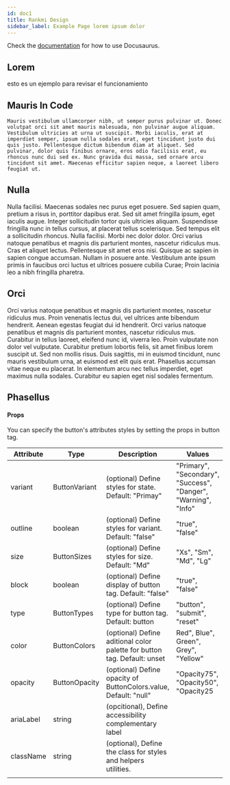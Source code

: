 ```yaml
---
id: doc1
title: Rankmi Design
sidebar_label: Example Page lorem ipsum dolor
---
```


Check the [documentation](https://docusaurus.io) for how to use Docusaurus.

## Lorem

esto es un ejemplo para revisar el funcionamiento

## Mauris In Code

```
Mauris vestibulum ullamcorper nibh, ut semper purus pulvinar ut. Donec volutpat orci sit amet mauris malesuada, non pulvinar augue aliquam. Vestibulum ultricies at urna ut suscipit. Morbi iaculis, erat at imperdiet semper, ipsum nulla sodales erat, eget tincidunt justo dui quis justo. Pellentesque dictum bibendum diam at aliquet. Sed pulvinar, dolor quis finibus ornare, eros odio facilisis erat, eu rhoncus nunc dui sed ex. Nunc gravida dui massa, sed ornare arcu tincidunt sit amet. Maecenas efficitur sapien neque, a laoreet libero feugiat ut.
```

## Nulla

Nulla facilisi. Maecenas sodales nec purus eget posuere. Sed sapien quam, pretium a risus in, porttitor dapibus erat. Sed sit amet fringilla ipsum, eget iaculis augue. Integer sollicitudin tortor quis ultricies aliquam. Suspendisse fringilla nunc in tellus cursus, at placerat tellus scelerisque. Sed tempus elit a sollicitudin rhoncus. Nulla facilisi. Morbi nec dolor dolor. Orci varius natoque penatibus et magnis dis parturient montes, nascetur ridiculus mus. Cras et aliquet lectus. Pellentesque sit amet eros nisi. Quisque ac sapien in sapien congue accumsan. Nullam in posuere ante. Vestibulum ante ipsum primis in faucibus orci luctus et ultrices posuere cubilia Curae; Proin lacinia leo a nibh fringilla pharetra.

## Orci

Orci varius natoque penatibus et magnis dis parturient montes, nascetur ridiculus mus. Proin venenatis lectus dui, vel ultrices ante bibendum hendrerit. Aenean egestas feugiat dui id hendrerit. Orci varius natoque penatibus et magnis dis parturient montes, nascetur ridiculus mus. Curabitur in tellus laoreet, eleifend nunc id, viverra leo. Proin vulputate non dolor vel vulputate. Curabitur pretium lobortis felis, sit amet finibus lorem suscipit ut. Sed non mollis risus. Duis sagittis, mi in euismod tincidunt, nunc mauris vestibulum urna, at euismod est elit quis erat. Phasellus accumsan vitae neque eu placerat. In elementum arcu nec tellus imperdiet, eget maximus nulla sodales. Curabitur eu sapien eget nisl sodales fermentum.

## Phasellus
#### Props

You can specify the button's attributes styles by setting the props in button tag.

| Attribute | Type          | Description                                                              | Values                                                         |
| --------- | ------------- | ------------------------------------------------------------------------ | -------------------------------------------------------------- |
| variant   | ButtonVariant | (optional) Define styles for state. Default: "Primay"                    | "Primary", "Secondary", "Success", "Danger", "Warning", "Info" |
| outline   | boolean       | (optional) Define styles for variant. Default: "false"                   | "true", "false"                                                |
| size      | ButtonSizes   | (optional) Define styles for size. Default: "Md"                         | "Xs", "Sm", "Md", "Lg"                                         |
| block     | boolean       | (optional) Define display of button tag. Default: "false"                | "true", "false"                                                |
| type      | ButtonTypes   | (optional) Define type for button tag. Default: button                   | "button", "submit", "reset"                                    |
| color     | ButtonColors  | (optional) Define aditional color palette for button tag. Default: unset | Red", Blue", Green", Grey", "Yellow"                           |
| opacity   | ButtonOpacity | (optional) Define opacity of ButtonColors.value, Default: "null"         | "Opacity75", "Opacity50", "Opacity25                           |
| ariaLabel | string        | (opcitional), Define accessibility complementary label                   |                                                                |
| className | string        | (optional), Define the class for styles and helpers utilities.           |                                                                |
|           |

